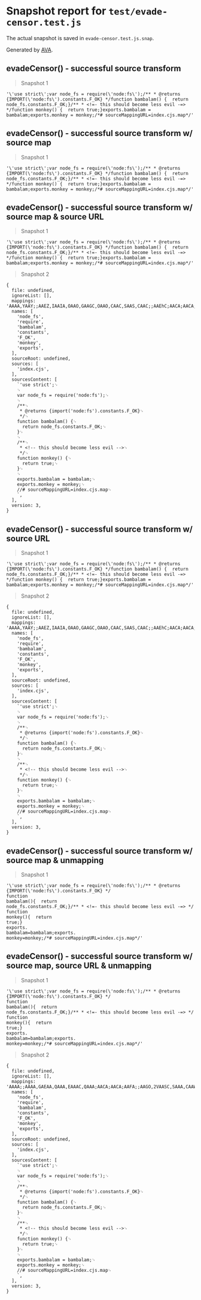 # Snapshot report for `test/evade-censor.test.js`

The actual snapshot is saved in `evade-censor.test.js.snap`.

Generated by [AVA](https://avajs.dev).

## evadeCensor() - successful source transform

> Snapshot 1

    '\'use strict\';var node_fs = require(\'node:fs\');/** * @returns {IMPORT(\'node:fs\').constants.F_OK} */function bambalam() {  return node_fs.constants.F_OK;}/** * <!=- this should become less evil -=> */function monkey() {  return true;}exports.bambalam = bambalam;exports.monkey = monkey;/*# sourceMappingURL=index.cjs.map*/'

## evadeCensor() - successful source transform w/ source map

> Snapshot 1

    '\'use strict\';var node_fs = require(\'node:fs\');/** * @returns {IMPORT(\'node:fs\').constants.F_OK} */function bambalam() {  return node_fs.constants.F_OK;}/** * <!=- this should become less evil -=> */function monkey() {  return true;}exports.bambalam = bambalam;exports.monkey = monkey;/*# sourceMappingURL=index.cjs.map*/'

## evadeCensor() - successful source transform w/ source map & source URL

> Snapshot 1

    '\'use strict\';var node_fs = require(\'node:fs\');/** * @returns {IMPORT(\'node:fs\').constants.F_OK} */function bambalam() {  return node_fs.constants.F_OK;}/** * <!=- this should become less evil -=> */function monkey() {  return true;}exports.bambalam = bambalam;exports.monkey = monkey;/*# sourceMappingURL=index.cjs.map*/'

> Snapshot 2

    {
      file: undefined,
      ignoreList: [],
      mappings: 'AAAA,YAAY;;AAEZ,IAAIA,OAAO,GAAGC,OAAO,CAAC,SAAS,CAAC;;AAEhC;AACA;AACA;AACA,SAASC,QAAQA,CAAA,EAAG;AAAA,EAClB,OAAOF,OAAO,CAACG,SAAS,CAACC,IAAI;AAAC;;AAGhC;AACA;AACA;AACA,SAASC,MAAMA,CAAA,EAAG;AAAA,EAChB,OAAO,IAAI;AAAC;;AAGdC,OAAO,CAACJ,QAAQ,GAAGA,QAAQ;AAC3BI,OAAO,CAACD,MAAM,GAAGA,MAAM;AACvB',
      names: [
        'node_fs',
        'require',
        'bambalam',
        'constants',
        'F_OK',
        'monkey',
        'exports',
      ],
      sourceRoot: undefined,
      sources: [
        'index.cjs',
      ],
      sourcesContent: [
        `'use strict';␊
        ␊
        var node_fs = require('node:fs');␊
        ␊
        /**␊
         * @returns {import('node:fs').constants.F_OK}␊
         */␊
        function bambalam() {␊
          return node_fs.constants.F_OK;␊
        }␊
        ␊
        /**␊
         * <!-- this should become less evil -->␊
         */␊
        function monkey() {␊
          return true;␊
        }␊
        ␊
        exports.bambalam = bambalam;␊
        exports.monkey = monkey;␊
        //# sourceMappingURL=index.cjs.map␊
        `,
      ],
      version: 3,
    }

## evadeCensor() - successful source transform w/ source URL

> Snapshot 1

    '\'use strict\';var node_fs = require(\'node:fs\');/** * @returns {IMPORT(\'node:fs\').constants.F_OK} */function bambalam() {  return node_fs.constants.F_OK;}/** * <!=- this should become less evil -=> */function monkey() {  return true;}exports.bambalam = bambalam;exports.monkey = monkey;/*# sourceMappingURL=index.cjs.map*/'

> Snapshot 2

    {
      file: undefined,
      ignoreList: [],
      mappings: 'AAAA,YAAY;;AAEZ,IAAIA,OAAO,GAAGC,OAAO,CAAC,SAAS,CAAC;;AAEhC;AACA;AACA;AACA,SAASC,QAAQA,CAAA,EAAG;AAAA,EAClB,OAAOF,OAAO,CAACG,SAAS,CAACC,IAAI;AAAC;;AAGhC;AACA;AACA;AACA,SAASC,MAAMA,CAAA,EAAG;AAAA,EAChB,OAAO,IAAI;AAAC;;AAGdC,OAAO,CAACJ,QAAQ,GAAGA,QAAQ;AAC3BI,OAAO,CAACD,MAAM,GAAGA,MAAM;AACvB',
      names: [
        'node_fs',
        'require',
        'bambalam',
        'constants',
        'F_OK',
        'monkey',
        'exports',
      ],
      sourceRoot: undefined,
      sources: [
        'index.cjs',
      ],
      sourcesContent: [
        `'use strict';␊
        ␊
        var node_fs = require('node:fs');␊
        ␊
        /**␊
         * @returns {import('node:fs').constants.F_OK}␊
         */␊
        function bambalam() {␊
          return node_fs.constants.F_OK;␊
        }␊
        ␊
        /**␊
         * <!-- this should become less evil -->␊
         */␊
        function monkey() {␊
          return true;␊
        }␊
        ␊
        exports.bambalam = bambalam;␊
        exports.monkey = monkey;␊
        //# sourceMappingURL=index.cjs.map␊
        `,
      ],
      version: 3,
    }

## evadeCensor() - successful source transform w/ source map & unmapping

> Snapshot 1

    '\'use strict\';var node_fs = require(\'node:fs\');/** * @returns {IMPORT(\'node:fs\').constants.F_OK} */                                                                                                                                                                                                                                                                                                                                                   function                                                                                                                                                                                                                                                                                                                                                   bambalam(){  return                                                                                                                                                                                                                                                                                                                                                   node_fs.constants.F_OK;}/** * <!=- this should become less evil -=> */                                                                                                                                                                                                                                                                                                                                                   function                                                                                                                                                                                                                                                                                                                                                   monkey(){  return                                                                                                                                                                                                                                                                                                                                                   true;}                                                                                                                                                                                                                                                                                                                                                   exports.                                                                                                                                                                                                                                                                                                                                                   bambalam=bambalam;exports.                                                                                                                                                                                                                                                                                                                                                   monkey=monkey;/*# sourceMappingURL=index.cjs.map*/'

## evadeCensor() - successful source transform w/ source map, source URL & unmapping

> Snapshot 1

    '\'use strict\';var node_fs = require(\'node:fs\');/** * @returns {IMPORT(\'node:fs\').constants.F_OK} */                                                                                                                                                                                                                                                                                                                                                   function                                                                                                                                                                                                                                                                                                                                                   bambalam(){  return                                                                                                                                                                                                                                                                                                                                                   node_fs.constants.F_OK;}/** * <!=- this should become less evil -=> */                                                                                                                                                                                                                                                                                                                                                   function                                                                                                                                                                                                                                                                                                                                                   monkey(){  return                                                                                                                                                                                                                                                                                                                                                   true;}                                                                                                                                                                                                                                                                                                                                                   exports.                                                                                                                                                                                                                                                                                                                                                   bambalam=bambalam;exports.                                                                                                                                                                                                                                                                                                                                                   monkey=monkey;/*# sourceMappingURL=index.cjs.map*/'

> Snapshot 2

    {
      file: undefined,
      ignoreList: [],
      mappings: 'AAAA;;AAAA,GAEAA,QAAA,EAAAC,QAAA;AACA;AACA;AAFA;;AAGO,2VAASC,SAAA,CAAW;AACzB,2VAAOF,OAAA,CAAAG,SAAA,CAAUC,IAAV;AAAP,CAJF;AACA;AACA,GAFA;;;AAGO,2VAASC,OAAA,CAAS;AACvB,2VAAO;AAAP,CADK;;AACEC,OAAA,oVAAAJ,QAAA,CAAAA,QAAA;AAAAI,OAAA,oVAAAD,MAAA,CAAAA,MAAA',
      names: [
        'node_fs',
        'require',
        'bambalam',
        'constants',
        'F_OK',
        'monkey',
        'exports',
      ],
      sourceRoot: undefined,
      sources: [
        'index.cjs',
      ],
      sourcesContent: [
        `'use strict';␊
        ␊
        var node_fs = require('node:fs');␊
        ␊
        /**␊
         * @returns {import('node:fs').constants.F_OK}␊
         */␊
        function bambalam() {␊
          return node_fs.constants.F_OK;␊
        }␊
        ␊
        /**␊
         * <!-- this should become less evil -->␊
         */␊
        function monkey() {␊
          return true;␊
        }␊
        ␊
        exports.bambalam = bambalam;␊
        exports.monkey = monkey;␊
        //# sourceMappingURL=index.cjs.map␊
        `,
      ],
      version: 3,
    }
